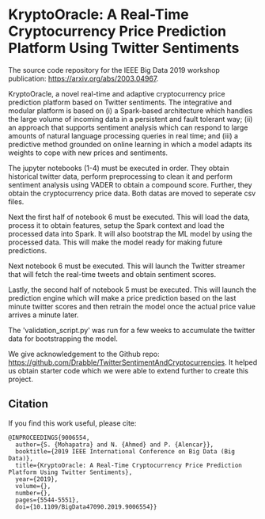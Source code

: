 # KryptoOracle: A Real-Time Cryptocurrency Price Prediction Platform Using Twitter Sentiments

The source code repository for the IEEE Big Data 2019 workshop publication: https://arxiv.org/abs/2003.04967.

KryptoOracle, a novel real-time and adaptive cryptocurrency price prediction platform based on Twitter sentiments. The integrative and modular platform is based on (i) a Spark-based architecture which handles the large volume of incoming data in a persistent and fault tolerant way; (ii) an approach that supports sentiment analysis which can respond to large amounts of natural language processing queries in real time; and (iii) a predictive method grounded on online learning in which a model adapts its weights to cope with new prices and sentiments.

The jupyter notebooks (1-4) must be executed in order. They obtain historical twitter data, perform preprocessing to clean it and perform sentiment analysis using VADER to obtain a compound score. Further, they obtain the cryptocurrency price data. Both datas are moved to seperate csv files.

Next the first half of notebook 6 must be executed. This will load the data, process it to obtain features, setup the Spark context and load the processed data into Spark. It will also bootstrap the ML model by using the processed data. This will make the model ready for making future predictions.

Next notebook 6 must be executed. This will launch the Twitter streamer that will fetch the real-time tweets and obtain sentiment scores.

Lastly, the second half of notebook 5 must be executed. This will launch the prediction engine which will make a price prediction based on the last minute twitter scores and then retrain the model once the actual price value arrives a minute later.


The 'validation_script.py' was run for a few weeks to accumulate the twitter data for bootstrapping the model.

We give acknowledgement to the Github repo: https://github.com/Drabble/TwitterSentimentAndCryptocurrencies. It helped us obtain starter code which we were able to extend further to create this project.

## Citation
If you find this work useful, please cite:

```
@INPROCEEDINGS{9006554,
  author={S. {Mohapatra} and N. {Ahmed} and P. {Alencar}},
  booktitle={2019 IEEE International Conference on Big Data (Big Data)}, 
  title={KryptoOracle: A Real-Time Cryptocurrency Price Prediction Platform Using Twitter Sentiments}, 
  year={2019},
  volume={},
  number={},
  pages={5544-5551},
  doi={10.1109/BigData47090.2019.9006554}}
```
